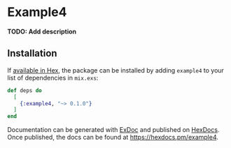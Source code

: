 # Example4

**TODO: Add description**

## Installation

If [available in Hex](https://hex.pm/docs/publish), the package can be installed
by adding `example4` to your list of dependencies in `mix.exs`:

```elixir
def deps do
  [
    {:example4, "~> 0.1.0"}
  ]
end
```

Documentation can be generated with [ExDoc](https://github.com/elixir-lang/ex_doc)
and published on [HexDocs](https://hexdocs.pm). Once published, the docs can
be found at <https://hexdocs.pm/example4>.

